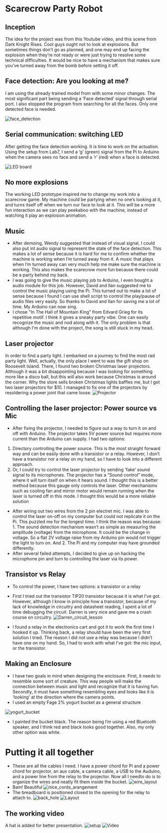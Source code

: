 # Scarecrow Party Robot

## Inception
The idea for the project was from this Youtube video, and this scene from Dark Knight Rises. Cool guys ought not to look at explosions. But sometimes things don’t go as planned, and one may end up facing the explosion when they’re not ready or were just trying to resolve some technical difficulties. It would be nice to have a mechanism that makes sure you’ve turned away from the bomb before setting it off. 
## Face detection: Are you looking at me?
I am using the already trained model from <source> with some minor changes. The most significant part being sending a ‘Face detected’ signal through serial port. I also stopped the program from searching for all the faces. Only one detected face is needed.

![face_detection](\pictures\face_detection_test.jpg)

## Serial communication: switching LED
After getting the face detection working. It is time to work on the actuation. Using the setup from Lab7, I send a ‘g’ (green) signal from the Pi to Arduino when the camera sees no face and send a ‘r’ (red) when a face is detected.

![LED board](\pictures\LED_setup.jpg)

## No more explosions
The working LED prototype inspired me to change my work into a scarecrow game. My machine could be partying when no one’s looking at it, and turns itself off when we turn our face to look at it. This will be a more fun interaction as we can play peekaboo with the machine, instead of watching it play an explosion animation.
## Music
* After demoing, Wendy suggested that instead of visual signal, I could also put int audio signal to represent the state of the face detection. This makes a lot of sense because it is hard for me to confirm whether the machine is working when I’m turned away from it. A music that plays when I’m turned away can very much help me make sure the machine is working. This also makes the scarecrow more fun because there could be a party behind my back.
* I was going to give the music playing job to Arduino, I even bought a audio module for this job. However, David and Ilan suggested me to control the music playing using the Pi. This turned out to make a lot of sense because I found I can use shell script to control the play/pause of audio files very easily. So thanks to David and Ilan for saving me a lot of time. My Arduino can now sing.
* I chose "In The Hall of Mountain King" from Edvard Grieg for its repetitive motif. I think it gives a sneaky party vibe. One can easily recognize the music and nod along with it. The only problem is that although I'm done with the project, the song is still stuck in my head.
## Laser projector
In order to find a party light. I embarked on a journey to find the most rad party light. Well, actually, the only place I went to was the gift shop on Roosevelt Island. There, I found two broken Christmas laser projectors. Although it was a bit disappointing because I was looking for something more like a disco ball, but this will also work because Christmas is around the corner. Why the store sells broken Christmas lights baffles me, but I got two laser projectors for $10. I managed to fix one of the projectors by resoldering a power joint that came loose.
![Projector](https://imgur.com/bzwAMeB.jpg)
## Controlling the laser projector: Power source vs Mic
* After fixing the projector, I needed to figure out a way to turn it on and off with Arduino. The projector takes 5V power source but requires more current than the Arduino can supply. I had two options:
1. Directory controlling the power source. This is the most straight forward way and can be easily done with a transistor or a relay. However, I don’t have a transistor nor a relay on my hand, so I have to look into a different approach.
2. Or, I could try to control the laser projector by sending ‘fake’ sound signal to its microphones. The projector has a “Sound control” mode, where it will turn itself on when it hears sound. I thought this is a better method because this gauge only controls the laser. Other mechanisms such as cooling fan and mirror motor would remain running when the laser is turned off in this mode. I thought this would be a more reliable solution
* After wiring out two wires from the 2 pin electret mic. I was able to control the laser on-off on my computer but could not replicate it on the Pi. This puzzled me for the longest time. I think the reason was because: 1. The sound detection mechanism wasn’t as simple as measuring the amplitude (voltage) from the microphone. It could be the change in voltage. So a flat 2V voltage raise from my Arduino pin would not trigger the light to turn on. And 2. The Pi and my computer may have grounded differently.
* After several failed attempts, I decided to give up on hacking the microphone pin and turn to controlling the laser via its power.
## Transistor vs Relay
* To control the power, I have two options: a transistor or a relay
* First I tried out the transistor TIP20 transistor because it is what I’ve got. However, although I know in principle how a transistor, because of my lack of knowledge in circuitry and datasheet reading, I spent a lot of time debugging the circuit. Darren is very nice and gave me a crash course on circuitry.
![Darren_circuit_lesson](https://imgur.com/l1uQI6t.jpg)

* I found a relay in the electronics cart and got it to work the first time I hooked it up. Thinking back, a relay should have been the very first solution I tried. The reason I did not use a relay was because I didn’t have one on my hand. So, I had to work with what I’ve got: the mic input, or the transistor. 
## Making an Enclosure
* I have two goals in mind when designing the enclosure. First, it needs to resemble some sort of creature. This way people will make the connection between music and light and recognize that it is having fun. Secondly, it must have something resembling eyes and looks like it is ‘looking’ at the direction where the camera points.
* I used an empty Fage 2% yogurt bucket as a general structure

![yogurt_bucket](\pictures\yogurt_bucket.JPG)

* I painted the bucket black. The reason being I’m using a red Bluetooth speaker, and I think red and black looks good together. Also, my only other option was white.
# Putting it all together
* These are all the cables I need. I have a power chord for Pi and a power chord for projector, an aux cable, a camera cable, a USB to the Auduino, and a power line from the relay to the projector. Now all I needto do is to organize the wires and neatly fit  them inside the bucket.
![wire_layout](\pictures\wire_layout.JPG)
* Bam! Beautiful
![nice_cords_arangement](https://imgur.com/zUWJOtq.jpg)
* The breadboard is positioned closed to the opening for the relay to attach to.
![back_hole](https://imgur.com/1HflDu2.jpg)
![Layout](https://imgur.com/tp68FTS.jpg)
##  The working video
A hat is added for better presentation.
![setup](\pictures\setup_room.JPG)
![Video](https://youtu.be/XP9JwoVYuVE)